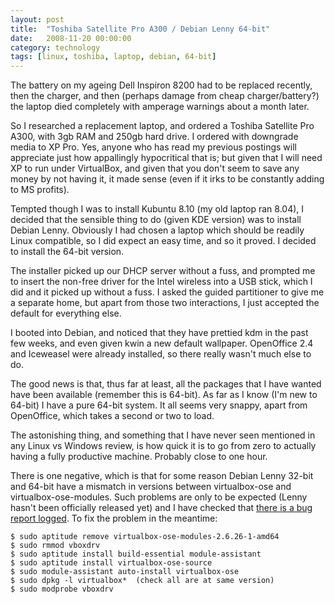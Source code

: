 ```yaml
---
layout: post
title:  "Toshiba Satellite Pro A300 / Debian Lenny 64-bit"
date:   2008-11-20 00:00:00
category: technology
tags: [linux, toshiba, laptop, debian, 64-bit]
---
```


The battery on my ageing Dell Inspiron 8200 had to be replaced recently, then the charger, and then (perhaps damage from cheap charger/battery?) the laptop died completely with amperage warnings about a month later.

<!--more-->

So I researched a replacement laptop, and ordered a Toshiba Satellite Pro A300, with 3gb RAM and 250gb hard drive.  I ordered with downgrade media to XP Pro.  Yes, anyone who has read my previous postings will appreciate just how appallingly hypocritical that is; but given that I will need XP to run under VirtualBox, and given that you don't seem to save any money by not having it, it made sense (even if it irks to be constantly adding to MS profits).

Tempted though I was to install Kubuntu 8.10 (my old laptop ran 8.04), I decided that the sensible thing to do (given KDE version) was to install Debian Lenny.  Obviously I had chosen a laptop which should be readily Linux compatible, so I did expect an easy time, and so it proved.  I decided to install the 64-bit version.

The installer picked up our DHCP server without a fuss, and prompted me to insert the non-free driver for the Intel wireless into a USB stick, which I did and it picked up without a fuss.  I asked the guided partitioner to give me a separate home, but apart from those two interactions, I just accepted the default for everything else.

I booted into Debian, and noticed that they have prettied kdm in the past few weeks, and even given kwin a new default wallpaper.  OpenOffice 2.4 and Iceweasel were already installed, so there really wasn't much else to do.

The good news is that, thus far at least, all the packages that I have wanted have been available (remember this is 64-bit).  As far as I know (I'm new to 64-bit) I have a pure 64-bit system.  It all seems very snappy, apart from OpenOffice, which takes a second or two to load.

The astonishing thing, and something that I have never seen mentioned in any Linux vs Windows review, is how quick it is to go from zero to actually having a fully productive machine.  Probably close to one hour.

There is one negative, which is that for some reason Debian Lenny 32-bit and 64-bit have a mismatch in versions between virtualbox-ose and virtualbox-ose-modules.  Such problems are only to be expected (Lenny hasn't been officially released yet) and I have checked that [there is a bug report logged][bug502346].  To fix the problem in the meantime:

    $ sudo aptitude remove virtualbox-ose-modules-2.6.26-1-amd64
    $ sudo rmmod vboxdrv
    $ sudo aptitude install build-essential module-assistant
    $ sudo aptitude install virtualbox-ose-source
    $ sudo module-assistant auto-install virtualbox-ose
    $ sudo dpkg -l virtualbox*  (check all are at same version)
    $ sudo modprobe vboxdrv

[bug502346]: http://bugs.debian.org/cgi-bin/bugreport.cgi?bug=502346
